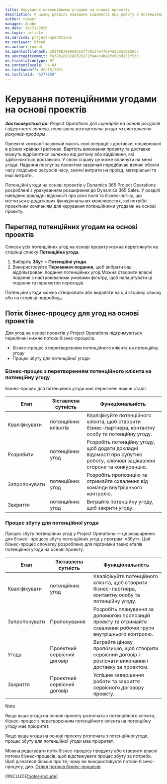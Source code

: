 ```yaml
---
title: Керування потенційними угодами на основі проектів
description: У цьому розділі наведено відомості про роботу з потенційними угодами, пов'язаними з проектами.
author: rumant
manager: Annbe
ms.date: 10/21/2020
ms.topic: article
ms.service: project-operations
ms.reviewer: kfend
ms.author: rumant
ms.openlocfilehash: 2d1f9b29e0e9516ff78517e47694a2385c083ec7
ms.sourcegitcommit: fa32b1893286f20271fa4ec4be8fc68bd135f53c
ms.translationtype: HT
ms.contentlocale: uk-UA
ms.lasthandoff: 02/15/2021
ms.locfileid: "5277858"
---
```

# <a name="manage-project-based-opportunities"></a>Керування потенційними угодами на основі проектів

_**Застосовується до:** Project Operations для сценаріїв на основі ресурсів і відсутності запасів, полегшене розгортання: угоди та виставлення рахунків-проформ_

Проектні компанії зазвичай мають свої операції з доставки, поширювані в різних країнах і регіонах. Вартість виконання проекту та доставка можуть відрізнятися залежно від регіону або відділення, які здійснюються доставкою. У свою справу це може вплинути на межі угоди. Надання послуг за проектом зазвичай передбачає великі обсяги часу людських ресурсів часу, значні витрати на проїзд, матеріальні та інші витрати.

Потенційні угоди на основі проектів у Dynamics 365 Project Operations розроблені з урахуванням розширення до Dynamics 365 Sales. У розділі наведено докладні відомості про різні поля та бізнес-логіку, що містяться в додаткових функціональних можливостях, які потрібні проектним компаніям для керування потенційними угодами на основі проекту.

## <a name="view-all-project-based-opportunities"></a>Перегляд потенційних угодам на основі проектів

Список усіх потенційних угод на основі проекту можна переглянути на сторінці списку **Потенційна угода**. 

1. Виберіть **Збут** > **Потенційні угоди**.
2. Використовуйте **Перемикач подання**, щоб вибрати інші відфільтровані подання потенційних угод Можна створити власні подання з настроюваними умовами фільтру, щоб налаштувати ці подання та параметри переходів.

Потенційні угоди можна створювати або видаляти на цій сторінці списку або на сторінці подробиць.

## <a name="business-process-flow-for-project-based-deals"></a>Потік бізнес-процесу для угод на основі проектів

Для угод на основі проектів у Project Operations підтримуються перелічені нижче потоки бізнес-процесів.

- Бізнес-процес з перетворенням потенційного клієнта на потенційну угоду
- Процес збуту для потенційної угоди

### <a name="lead-to-opportunity-business-process"></a>Бізнес-процес з перетворенням потенційного клієнта на потенційну угоду 
Бізнес-процес для потенційної угоди має перелічені нижче стадії.

| Етап | Зіставлена сутність | Функціональність |
| --- | --- | --- |
| Кваліфікувати | потенційних клієнтів | Кваліфікуйте потенційного клієнта, щоб створити бізнес-партнера, контактну особу та потенційну угоду. |
| Розробити | потенційних угод | Розробіть потенційну угоду, щоб додати докладні відомості про супутню роботу, ключові зацікавлені сторони та конкуренцію. |
| Запропонувати | потенційних угод | Розробіть пропозицію та отримайте схвалення від команди внутрішнього контролю. |
| Закриття | потенційних угод | Виграйте потенційну угоду, щоб закрити угоду. |

### <a name="opportunity-sales-process"></a>Процес збуту для потенційної угоди
Процес збуту потенційних угод у Project Operations — це розширення для бізнес- процесу збуту потенційних угод у програмі «Збут». Цей бізнес-процес спочатку розроблено для підтримки таких етапів потенційної угоди на основі проекту.

| Етап | Зіставлена сутність | Функціональність |
| --- | --- | --- |
| Кваліфікувати | потенційних угод | Кваліфікуйте потенційного клієнта, щоб створити бізнес-партнера, контактну особу та потенційну угоду. |
| Запропонувати | Пропонування | Розробіть планування за допомогою пропозицій проекту та отримайте схвалення робочої групи внутрішнього контролю. |
| Угода | Проектний сервісний договір | Виграйте цінову пропозицію, щоб створити сервісний договір і розпочати виконання і доставку за проектом. |
| Закриття | Проектний сервісний договір | Успішне завершення роботи та закриття сервісного договору проекту. |

> [!NOTE]
> Якщо ваша угода на основі проекту розпочата з потенційного клієнта, бізнес-процес з перетворенням потенційного клієнта на потенційну угоду має пріоритет.
>
> Якщо ваша угода на основі проекту розпочата з потенційної угоди, процес збуту для потенційної угоди має пріоритет.

Можна редагувати потік бізнес-процесу продукту або створити власні потоки бізнес-процесів, щоб відстежувати процес збуту за потреби. Щоб дізнатися більше про те, чому ви використовуєте потоки бізнес-процесу, див. [Огляд потоків бізнес-процесів](https://docs.microsoft.com/dynamics365/customerengagement/on-premises/customize/business-process-flows-overview).


[!INCLUDE[footer-include](../includes/footer-banner.md)]